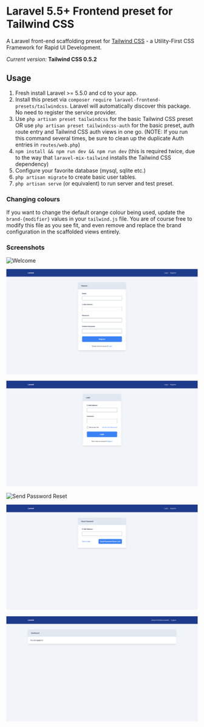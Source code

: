 # Laravel 5.5+ Frontend preset for Tailwind CSS

A Laravel front-end scaffolding preset for [Tailwind CSS](https://tailwindcss.com) - a Utility-First CSS Framework for Rapid UI Development.

*Current version:* **Tailwind CSS 0.5.2**

## Usage

1. Fresh install Laravel >= 5.5.0 and cd to your app.
2. Install this preset via `composer require laravel-frontend-presets/tailwindcss`. Laravel will automatically discover this package. No need to register the service provider.
3. Use `php artisan preset tailwindcss` for the basic Tailwind CSS preset OR use `php artisan preset tailwindcss-auth` for the basic preset, auth route entry and Tailwind CSS auth views in one go. (NOTE: If you run this command several times, be sure to clean up the duplicate Auth entries in `routes/web.php`)
4. `npm install && npm run dev && npm run dev` (this is required twice, due to the way that `laravel-mix-tailwind` installs the Tailwind CSS dependency)
5. Configure your favorite database (mysql, sqlite etc.)
6. `php artisan migrate` to create basic user tables.
7. `php artisan serve` (or equivalent) to run server and test preset.

### Changing colours

If you want to change the default orange colour being used, update the `brand-{modifier}` values in your `tailwind.js` file. You are of course free to modify this file as you see fit, and even remove and replace the brand configuration in the scaffolded views entirely.

### Screenshots

![Welcome](/screenshots/welcome.png)

![Register](/screenshots/register.png)

![Login](/screenshots/login.png)

![Send Password Reset](/screenshots/send-password-reset.png)

![Reset Password](/screenshots/reset-password.png)

![Dashboard](/screenshots/dashboard.png)
